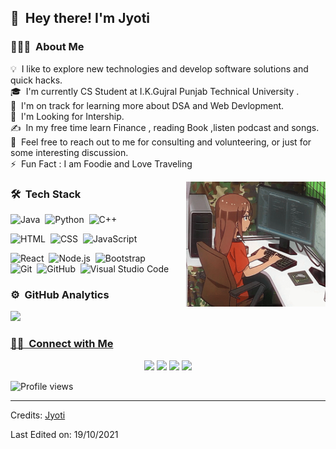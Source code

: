 
 ## 👋 &nbsp;Hey there! I'm Jyoti 

### 👨🏻‍💻 &nbsp;About Me

💡 &nbsp;I like to explore new technologies and develop software solutions and quick hacks.\
🎓 &nbsp;I'm currently CS Student at I.K.Gujral Punjab Technical University .\
🌱 &nbsp;I'm on track for learning more about DSA and Web Devlopment.\
💼  &nbsp;I'm Looking for Intership.\
✍️ &nbsp;In my free time learn Finance , reading Book ,listen podcast and songs.\
💬 &nbsp;Feel free to reach out to me for consulting and volunteering, or just for some interesting discussion.\
⚡ &nbsp;Fun Fact : I am Foodie and Love Traveling

<img alt="Night Coding" height="200em" src="https://github.com/JyotiKM29/Random-Repository/blob/main/new-game-ahagon-umiko-programming.gif" align="right"/>

### 🛠 &nbsp;Tech Stack
![Java](https://img.shields.io/badge/-Java-05122A?style=flat&logo=Java&logoColor=FFA518)&nbsp;
![Python](https://img.shields.io/badge/-Python-05122A?style=flat&logo=python)&nbsp;
![C++](https://img.shields.io/badge/-C++-05122A?style=flat&logo=C%2B%2B&logoColor=00599C)&nbsp;

![HTML](https://img.shields.io/badge/-HTML-05122A?style=flat&logo=HTML5)&nbsp;
![CSS](https://img.shields.io/badge/-CSS-05122A?style=flat&logo=CSS3&logoColor=1572B6)&nbsp;
![JavaScript](https://img.shields.io/badge/-JavaScript-05122A?style=flat&logo=javascript)&nbsp;

![React](https://img.shields.io/badge/-React-05122A?style=flat&logo=react)&nbsp;
![Node.js](https://img.shields.io/badge/-Node.js-05122A?style=flat&logo=node.js)&nbsp;
![Bootstrap](https://img.shields.io/badge/-Bootstrap-05122A?style=flat&logo=bootstrap&logoColor=563D7C)\
![Git](https://img.shields.io/badge/-Git-05122A?style=flat&logo=git)&nbsp;
![GitHub](https://img.shields.io/badge/-GitHub-05122A?style=flat&logo=github)&nbsp;
![Visual Studio Code](https://img.shields.io/badge/-Visual%20Studio%20Code-05122A?style=flat&logo=visual-studio-code&logoColor=007ACC)&nbsp;

### ⚙️ &nbsp;GitHub Analytics

<p align=none>
<a href="https://github.com/JyotiKM29">
  <img height="180em" column ="250em" src="https://github-readme-stats-eight-theta.vercel.app/api?username=JyotiKM29&show_icons=true&theme=algolia&include_all_commits=true&count_private=true"/>
  <!-- <img height="180em" src="https://github-readme-stats-eight-theta.vercel.app/api/top-langs/?username=JyotiKM29&layout=compact&langs_count=8&theme=algolia"/>
</a> -->
</p>

### 🤝🏻 &nbsp;Connect with Me

<p align="center">
<a href="https://www.jyotiKm.me"><img src="https://img.shields.io/badge/-JyotiKm-3423A6?style=flat&logo=Google-Chrome&logoColor=white"/></a>
<a href="https://linkedin.com/in/JyotiKM"><img src="https://img.shields.io/badge/LinkedIn-Jyoti-blue"/></a>
<a href="https://twitter.com/Jyoti41390683 "><img src = "https://img.shields.io/badge/Twitter-Jyoti-blue" /></a>
<a href="https://github.com/JyotiKM29"><img src = "https://img.shields.io/badge/GitHub-JyotiKM29-lightgrey" /></a>
 
 
 ![Profile views](https://gpvc.arturio.dev/JyotiKm29)


-----
Credits: [Jyoti](https://github.com/JyotiKM29)

Last Edited on: 19/10/2021
